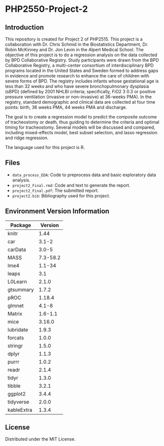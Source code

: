 # PHP2550-Project-2
## Introduction
This repository is created for Project 2 of PHP2515. This project is a collaboration with Dr. Chris Schmid in the Biostatistics Department, Dr. Robin McKinney and Dr. Jon Levin in the Alpert Medical School. The objective of this project is to do a regression analysis on the data collected by BPD Collaborative Registry. Study participants were drawn from the BPD Collaborative Registry, a multi-center consortium of interdisciplinary BPD programs located in the United States and Sweden formed to address gaps in evidence and promote research to enhance the care of children with severe forms of BPD. The registry includes infants whose gestational age is less than 32 weeks and who have severe bronchopulmonary dysplasia (sBPD) (defined by 2001 NHLBI criteria; specifically, FiO2 3 0.3 or positive pressure ventilation (invasive or non-invasive) at 36-weeks PMA). In the registry, standard demographic and clinical data are collected at four time points: birth, 36 weeks PMA, 44 weeks PMA and discharge.

The goal is to create a regression model to predict the composite outcome of tracheostomy or death, thus guiding to determine the criteria and optimal timing for tracheostomy. Several models will be discussed and compared, including mixed-effects model, best subset selection, and lasso regression and ridge regression. 

The language used for this project is R.
## Files
- `data_process_EDA`: Code to preprocess data and basic exploratory data analysis.
- `project2_Final.rmd`: Code and text to generate the report.
- `project2_Final.pdf`: The submitted report.
- `project2.bib`: Bibliography used for this project.
## Environment Version Information
| Package    | Version  |
|------------|----------|
| knitr      | 1.44     |
| car        | 3.1-2    |
| carData    | 3.0-5    |
| MASS       | 7.3-58.2 |
| lme4       | 1.1-34   |
| leaps      | 3.1      |
| L0Learn    | 2.1.0    |
| gtsummary  | 1.7.2    |
| pROC       | 1.18.4   |
| glmnet     | 4.1-8    |
| Matrix     | 1.6-1.1  |
| mice       | 3.16.0   |
| lubridate  | 1.9.3    |
| forcats    | 1.0.0    |
| stringr    | 1.5.0    |
| dplyr      | 1.1.3    |
| purrr      | 1.0.2    |
| readr      | 2.1.4    |
| tidyr      | 1.3.0    |
| tibble     | 3.2.1    |
| ggplot2    | 3.4.4    |
| tidyverse  | 2.0.0    |
| kableExtra | 1.3.4    |
## License
Distributed under the MIT License. 
